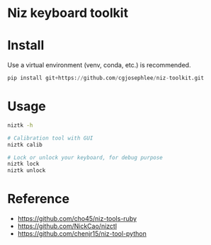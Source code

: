 # Niz keyboard toolkit

# Install
Use a virtual environment (venv, conda, etc.) is recommended.
```python
pip install git+https://github.com/cgjosephlee/niz-toolkit.git
```

# Usage
```sh
niztk -h

# Calibration tool with GUI
niztk calib

# Lock or unlock your keyboard, for debug purpose
niztk lock
niztk unlock
```

# Reference
- https://github.com/cho45/niz-tools-ruby
- https://github.com/NickCao/nizctl
- https://github.com/chenjr15/niz-tool-python
